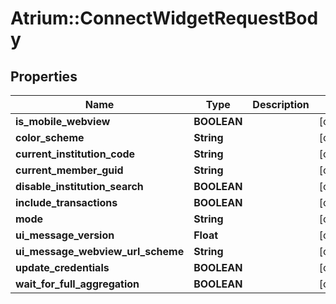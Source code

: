 # Atrium::ConnectWidgetRequestBody

## Properties
Name | Type | Description | Notes
------------ | ------------- | ------------- | -------------
**is_mobile_webview** | **BOOLEAN** |  | [optional] 
**color_scheme** | **String** |  | [optional] 
**current_institution_code** | **String** |  | [optional] 
**current_member_guid** | **String** |  | [optional] 
**disable_institution_search** | **BOOLEAN** |  | [optional] 
**include_transactions** | **BOOLEAN** |  | [optional] 
**mode** | **String** |  | [optional] 
**ui_message_version** | **Float** |  | [optional] 
**ui_message_webview_url_scheme** | **String** |  | [optional] 
**update_credentials** | **BOOLEAN** |  | [optional] 
**wait_for_full_aggregation** | **BOOLEAN** |  | [optional] 


